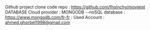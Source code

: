 Github project clone code repo : https://github.com/fhsinchy/movieist
DATABASE Cloud provider : MONGODB --noSQL database : https://www.mongodb.com/fr-fr 
                        : Used Account : ahmed.ghorbel1998@gmail.com
